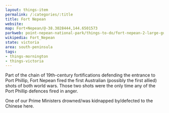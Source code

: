 ```yaml
---
layout: things-item
permalink: /:categories/:title
title: Fort Nepean
website: 
map: Fort+Nepean/@-38.3028444,144.6501573
parkweb: point-nepean-national-park/things-to-do/fort-nepean-2-large-guns-opposite-toilets
wikipedia: Fort_Nepean
state: victoria
area: south-peninsula
tags:
- things-mornington
- things-victoria
---
```


Part of the chain of 19th-century fortifications defending the entrance to Port Phillip, Fort Nepean fired the first Australian (possibly the first allied) shots of both world wars. Those two shots were the only time any of the Port Phillip defences fired in anger.

One of our Prime Ministers drowned/was kidnapped by/defected to the Chinese here. 


